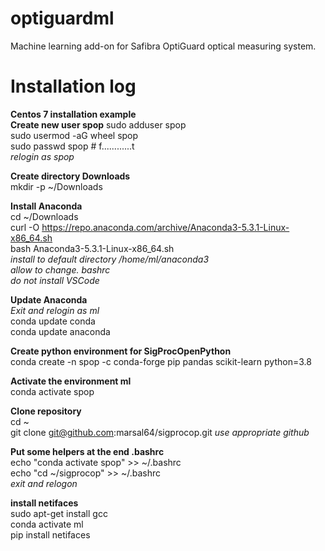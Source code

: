 # optiguardml
Machine learning add-on for Safibra OptiGuard optical measuring system.


# Installation log
**Centos 7 installation example**  
**Create new user spop**
sudo adduser spop  
sudo usermod -aG wheel spop  
sudo passwd spop                  #      f............t  
_relogin as spop_  
  
**Create directory Downloads**  
mkdir -p ~/Downloads  

**Install Anaconda**  
cd ~/Downloads  
curl -O https://repo.anaconda.com/archive/Anaconda3-5.3.1-Linux-x86_64.sh  
bash Anaconda3-5.3.1-Linux-x86_64.sh  
_install to default directory /home/ml/anaconda3_  
_allow to change. bashrc_  
_do not install VSCode_  
  
**Update Anaconda**  
_Exit and relogin as ml_  
conda update conda  
conda update anaconda  
  
**Create python environment for SigProcOpenPython**  
conda create -n spop -c conda-forge pip pandas scikit-learn python=3.8
  
**Activate the environment ml**  
conda activate spop
  
**Clone repository**  
cd ~  
git clone git@github.com:marsal64/sigprocop.git         _use appropriate github_  
  
**Put some helpers at the end .bashrc**  
echo "conda activate spop" >> ~/.bashrc  
echo "cd ~/sigprocop" >> ~/.bashrc  
_exit and relogon_  
  
  
**install netifaces**  
sudo apt-get install gcc  
conda activate ml  
pip install netifaces  
  



